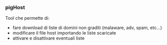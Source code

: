 ### pigHost

Tool che permette di:

* fare download di liste di domini non graditi (malaware, adv, spam, etc...)
* modificare il file host importando le liste scaricate
* attivare e disattivare eventuali liste

